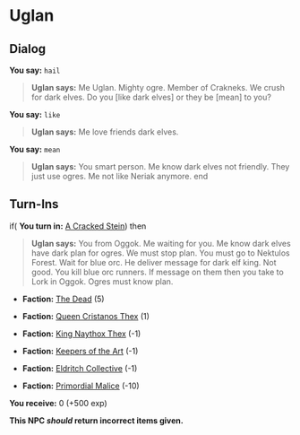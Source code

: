 # Uglan
## Dialog

**You say:** `hail`



>**Uglan says:** Me Uglan. Mighty ogre. Member of Crakneks. We crush for dark elves. Do you [like dark elves] or they be [mean] to you?

**You say:** `like`



>**Uglan says:** Me love friends dark elves.

**You say:** `mean`



>**Uglan says:** You smart person. Me know dark elves not friendly. They just use ogres. Me not like Neriak anymore.
end

## Turn-Ins





if( **You turn in:** [A Cracked Stein](/item/13357)) then


>**Uglan says:** You from Oggok. Me waiting for you. Me know dark elves have dark plan for ogres. We must stop plan. You must go to Nektulos Forest. Wait for blue orc. He deliver message for dark elf king. Not good. You kill blue orc runners. If message on them then you take to Lork in Oggok. Ogres must know plan.


* __Faction:__ [The Dead](/faction/239) (5)


* __Faction:__ [Queen Cristanos Thex](/faction/303) (1)


* __Faction:__ [King Naythox Thex](/faction/278) (-1)


* __Faction:__ [Keepers of the Art](/faction/275) (-1)


* __Faction:__ [Eldritch Collective](/faction/245) (-1)


* __Faction:__ [Primordial Malice](/faction/1522) (-10)


 **You receive:** 0 (+500 exp)




**This NPC *should* return incorrect items given.**
